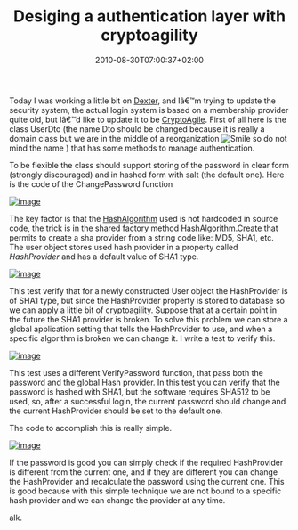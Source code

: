 ﻿---
title: "Desiging a authentication layer with cryptoagility"
description: ""
date: 2010-08-30T07:00:37+02:00
draft: false
tags: [Security]
categories: [NET framework]
---
Today I was working a little bit on [Dexter](http://dexterblogengine.codeplex.com/), and Iâ€™m trying to update the security system, the actual login system is based on a membership provider quite old, but Iâ€™d like to update it to be [CryptoAgile](http://msdn.microsoft.com/en-us/magazine/ee321570.aspx). First of all here is the class UserDto (the name Dto should be changed because it is really a domain class but we are in the middle of a reorganization ![Smile](http://www.codewrecks.com/blog/wp-content/uploads/2010/08/wlEmoticonsmile.png) so do not mind the name ) that has some methods to manage authentication.

To be flexible the class should support storing of the password in clear form (strongly discouraged) and in hashed form with salt (the default one). Here is the code of the ChangePassword function

[![image](http://www.codewrecks.com/blog/wp-content/uploads/2010/08/image_thumb4.png "image")](http://www.codewrecks.com/blog/wp-content/uploads/2010/08/image6.png)

The key factor is that the [HashAlgorithm](http://msdn.microsoft.com/query/dev10.query?appId=Dev10IDEF1&amp;l=EN-US&amp;k=k%28SYSTEM.SECURITY.CRYPTOGRAPHY.HASHALGORITHM%29;k%28TargetFrameworkMoniker-%22.NETFRAMEWORK%2cVERSION%3dV3.5%22%29;k%28DevLang-CSHARP%29&amp;rd=true) used is not hardcoded in source code, the trick is in the shared factory method [HashAlgorithm.Create](http://msdn.microsoft.com/en-us/library/wet69s13%28v=VS.90%29.aspx?appId=Dev10IDEF1&amp;l=EN-US&amp;k=k%28SYSTEM.SECURITY.CRYPTOGRAPHY.HASHALGORITHM.CREATE%29;k%28TargetFrameworkMoniker-&quot;.NETFRAMEWORK&amp;k=VERSION=V3.5&quot;%29;k%28DevLang-CSHARP%29&amp;rd=true) that permits to create a sha provider from a string code like: MD5, SHA1, etc. The user object stores used hash provider in a property called *HashProvider* and has a default value of SHA1 type.

[![image](http://www.codewrecks.com/blog/wp-content/uploads/2010/08/image_thumb5.png "image")](http://www.codewrecks.com/blog/wp-content/uploads/2010/08/image7.png)

This test verify that for a newly constructed User object the HashProvider is of SHA1 type, but since the HashProvider property is stored to database so we can apply a little bit of cryptoagility. Suppose that at a certain point in the future the SHA1 provider is broken. To solve this problem we can store a global application setting that tells the HashProvider to use, and when a specific algorithm is broken we can change it. I write a test to verify this.

[![image](http://www.codewrecks.com/blog/wp-content/uploads/2010/08/image_thumb6.png "image")](http://www.codewrecks.com/blog/wp-content/uploads/2010/08/image8.png)

This test uses a different VerifyPassword function, that pass both the password and the global Hash provider. In this test you can verify that the password is hashed with SHA1, but the software requires SHA512 to be used, so, after a successful login, the current password should change and the current HashProvider should be set to the default one.

The code to accomplish this is really simple.

[![image](http://www.codewrecks.com/blog/wp-content/uploads/2010/08/image_thumb7.png "image")](http://www.codewrecks.com/blog/wp-content/uploads/2010/08/image9.png)

If the password is good you can simply check if the required HashProvider is different from the current one, and if they are different you can change the HashProvider and recalculate the password using the current one. This is good because with this simple technique we are not bound to a specific hash provider and we can change the provider at any time.

alk.
